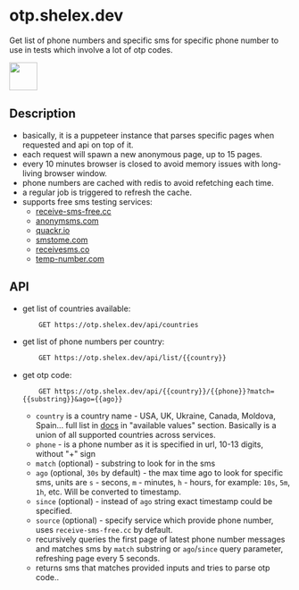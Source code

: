 # otp.shelex.dev

Get list of phone numbers and specific sms for specific phone number to use in tests which involve a lot of otp codes.

<a href="https://otp.shelex.dev/docs"><img src="https://raw.githubusercontent.com/swagger-api/swagger.io/wordpress/images/assets/SW-logo-clr.png" height="50"></a>

## Description

- basically, it is a puppeteer instance that parses specific pages when requested and api on top of it.
- each request will spawn a new anonymous page, up to 15 pages.
- every 10 minutes browser is closed to avoid memory issues with long-living browser window.
- phone numbers are cached with redis to avoid refetching each time.
- a regular job is triggered to refresh the cache.
- supports free sms testing services:
  - [receive-sms-free.cc](https://receive-sms-free.cc/)
  - [anonymsms.com](https://anonymsms.com/)
  - [quackr.io](https://quackr.io/temporary-numbers)
  - [smstome.com](https://smstome.com/)
  - [receivesms.co](https://www.receivesms.co/)
  - [temp-number.com](https://temp-number.com)

## API

- get list of countries available:
  ```bash
      GET https://otp.shelex.dev/api/countries
  ```
- get list of phone numbers per country:
  ```bash
      GET https://otp.shelex.dev/api/list/{{country}}
  ```
- get otp code:
  ```
      GET https://otp.shelex.dev/api/{{country}}/{{phone}}?match={{substring}}&ago={{ago}}
  ```
  - `country` is a country name - USA, UK, Ukraine, Canada, Moldova, Spain... full list in [docs](https://otp.shelex.dev/docs/static/index.html) in "available values" section. Basically is a union of all supported countries across services.
  - `phone` - is a phone number as it is specified in url, 10-13 digits, without "+" sign
  - `match` (optional) - substring to look for in the sms
  - `ago` (optional, `30s` by default) - the max time ago to look for specific sms, units are `s` - secons, `m` - minutes, `h` - hours, for example: `10s`, `5m`, `1h`, etc. Will be converted to timestamp.
  - `since` (optional) - instead of `ago` string exact timestamp could be specified.
  - `source` (optional) - specify service which provide phone number, uses `receive-sms-free.cc` by default.
  - recursively queries the first page of latest phone number messages and matches sms by `match` substring or `ago`/`since` query parameter, refreshing page every 5 seconds.
  - returns sms that matches provided inputs and tries to parse otp code..

